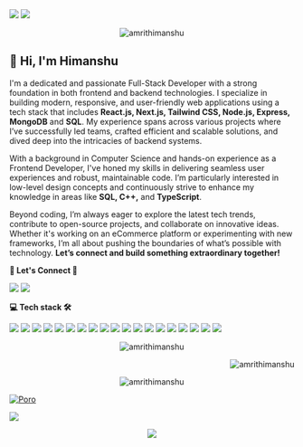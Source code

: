 



  
  
  
 <!-- <p align="center"> -->

  <img src="https://readme-typing-svg.demolab.com/?lines=MERN+Stack+Developer||UI+Developer;React.JS+Developer+From+🇮🇳&font=Fira%20Code&center=true&width=700&height=50&weight=1100&size=32&duration=2000&pause=2000"> 

  <img src="https://user-images.githubusercontent.com/73097560/115834477-dbab4500-a447-11eb-908a-139a6edaec5c.gif">
<p align="center"> <img src="https://komarev.com/ghpvc/?username=amrithimanshu&label=Profile%20views&color=0e75b6&style=flat" alt="amrithimanshu " /> </p>

## 👋 Hi, I'm Himanshu

I'm a dedicated and passionate Full-Stack Developer with a strong foundation in both frontend and backend technologies. I specialize in building modern, responsive, and user-friendly web applications using a tech stack that includes **React.js, Next.js, Tailwind CSS, Node.js, Express, MongoDB** and **SQL**. My experience spans across various projects where I’ve successfully led teams, crafted efficient and scalable solutions, and dived deep into the intricacies of backend systems.

With a background in Computer Science and hands-on experience as a Frontend Developer, I've honed my skills in delivering seamless user experiences and robust, maintainable code. I’m particularly interested in low-level design concepts and continuously strive to enhance my knowledge in areas like **SQL, C++,** and **TypeScript**.

Beyond coding, I’m always eager to explore the latest tech trends, contribute to open-source projects, and collaborate on innovative ideas. Whether it's working on an eCommerce platform or experimenting with new frameworks, I’m all about pushing the boundaries of what’s possible with technology. **Let’s connect and build something extraordinary together!**

      
   
  **<p align="left">  👥 Let's Connect 🤝  </p>**

<a href="https://www.linkedin.com/in/himanshu-s-243654205" target="_blank"><img src="https://img.shields.io/badge/-LinkedIn-%230077B5?style=for-the-badge&logo=linkedin&logoColor=white" target="_blank"></a></a> <a href = "mailto:himanshukumaramrit41855@gmail.com"><img src="https://img.shields.io/badge/Gmail-D14836?style=for-the-badge&logo=gmail&logoColor=white" target="_blank"></a>


**<p align="left">  💻 Tech stack 🛠 </p>**

<div align="left"> 
  <img src="https://img.shields.io/badge/React-20232A?style=for-the-badge&logo=react&logoColor=61DAFB"> 
    <img src="https://img.shields.io/badge/next.js-20232A?style=for-the-badge&logo=react&logoColor=000000"> 
    <img src="https://img.shields.io/badge/JavaScript-323330?style=for-the-badge&logo=javascript&logoColor=F7DF1E">
      <img src="https://img.shields.io/badge/typescript-323330?style=for-the-badge&logo=javascript&logoColor=3178C6">
   <img src="https://img.shields.io/badge/c++-CC6699?style=for-the-badge&logo=cpp&logoColor=white"> 
 <img src="https://img.shields.io/badge/Node.js-339933?style=for-the-badge&logo=nodedotjs&logoColor=white"> 
  <img src="https://img.shields.io/badge/Express.js-000000?style=for-the-badge&logo=express&logoColor=white">
  <img src="https://img.shields.io/badge/MongoDB-4EA94B?style=for-the-badge&logo=mongodb&logoColor=white">
   <img src="https://img.shields.io/badge/SQL-CC6699?style=for-the-badge&logo=sql&logoColor=white"> 
  <img src="https://img.shields.io/badge/Bootstrap-563D7C?style=for-the-badge&logo=bootstrap&logoColor=white">
  <img src="https://img.shields.io/badge/HTML5-E34F26?style=for-the-badge&logo=html5&logoColor=white"> 
  <img src="https://img.shields.io/badge/CSS3-1572B6?style=for-the-badge&logo=css3&logoColor=white"> 
    <img src="https://img.shields.io/badge/tailwindcss-323330?style=for-the-badge&logo=javascript&logoColor=06B6D4">
   <img src="https://img.shields.io/badge/redux-CC6699?style=for-the-badge&logo=redux&logoColor=white"> 
<!--   <img src="https://img.shields.io/badge/Webpack-8DD6F9?style=for-the-badge&logo=Webpack&logoColor=white"> -->
<img src="https://img.shields.io/badge/GIT-E44C30?style=for-the-badge&logo=git&logoColor=white">
  <img src="https://img.shields.io/badge/GITHUB-E44C30?style=for-the-badge&logo=github&logoColor=white">
  <img src="https://img.shields.io/badge/Postman-F24E1E?style=for-the-badge&logo=postman&logoColor=white">
 <img src="https://img.shields.io/badge/Figma-F24E1E?style=for-the-badge&logo=figma&logoColor=white">
<img src="https://img.shields.io/badge/VSCode-0078D4?style=for-the-badge&logo=visual%20studio%20code&logoColor=white"> 
</div>


<div align="center">
  <p><img align="center" src="https://github-readme-streak-stats.herokuapp.com/?user=amrithimanshu&" alt="amrithimanshu" /></p>
<p>&nbsp;<img align="right" src="https://github-readme-stats.vercel.app/api?username=amrithimanshu&show_icons=true&locale=en" alt="amrithimanshu" /></p>
  <p><img align="center" src="https://github-readme-stats.vercel.app/api/top-langs?username=amrithimanshu&show_icons=true&locale=en&layout=compact" alt="amrithimanshu" /></p>
</div>

<div align="center">
<!-- <p><img align="left" src="https://github-readme-streak-stats.herokuapp.com/?user=amrithimanshu&" alt="amrithimanshu" /></p> -->
</div>

 
[![Poro](https://i0.wp.com/graficus.com/wp-content/uploads/2021/06/Portfolio-header.jpg?fit=2120%2C639&ssl=1)](https://new-portfolio-sage-beta.vercel.app/)

<img src="https://user-images.githubusercontent.com/73097560/115834477-dbab4500-a447-11eb-908a-139a6edaec5c.gif">

<p align="center"> <img src="https://readme-typing-svg.demolab.com/?lines=Thank+you+for+visiting+😊;Leave+a+⭐,+If+you+like+😊&font=Fira%20Code&center=true&width=600&height=60&weight=1100&size=35&duration=2000&pause=2000">
